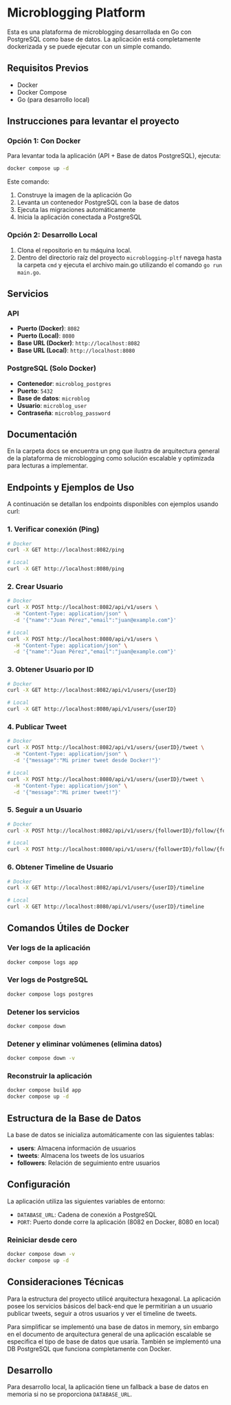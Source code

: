 # Microblogging Platform

Esta es una plataforma de microblogging desarrollada en Go con PostgreSQL como base de datos. La aplicación está completamente dockerizada y se puede ejecutar con un simple comando.

## Requisitos Previos

- Docker
- Docker Compose
- Go (para desarrollo local)

## Instrucciones para levantar el proyecto

### Opción 1: Con Docker

Para levantar toda la aplicación (API + Base de datos PostgreSQL), ejecuta:

```bash
docker compose up -d
```

Este comando:
1. Construye la imagen de la aplicación Go
2. Levanta un contenedor PostgreSQL con la base de datos
3. Ejecuta las migraciones automáticamente
4. Inicia la aplicación conectada a PostgreSQL

### Opción 2: Desarrollo Local

1. Clona el repositorio en tu máquina local.
2. Dentro del directorio raíz del proyecto `microblogging-pltf` navega hasta la carpeta `cmd` y ejecuta el archivo main.go utilizando el comando `go run main.go`.

## Servicios

### API
- **Puerto (Docker)**: `8082`
- **Puerto (Local)**: `8080`
- **Base URL (Docker)**: `http://localhost:8082`
- **Base URL (Local)**: `http://localhost:8080`

### PostgreSQL (Solo Docker)
- **Contenedor**: `microblog_postgres`
- **Puerto**: `5432`
- **Base de datos**: `microblog`
- **Usuario**: `microblog_user`
- **Contraseña**: `microblog_password`

## Documentación

En la carpeta docs se encuentra un png que ilustra de arquitectura general de la plataforma de microblogging como solución escalable y optimizada para lecturas a implementar.

## Endpoints y Ejemplos de Uso

A continuación se detallan los endpoints disponibles con ejemplos usando curl:

### 1. Verificar conexión (Ping)
```bash
# Docker
curl -X GET http://localhost:8082/ping

# Local
curl -X GET http://localhost:8080/ping
```

### 2. Crear Usuario
```bash
# Docker
curl -X POST http://localhost:8082/api/v1/users \
  -H "Content-Type: application/json" \
  -d '{"name":"Juan Pérez","email":"juan@example.com"}'

# Local
curl -X POST http://localhost:8080/api/v1/users \
  -H "Content-Type: application/json" \
  -d '{"name":"Juan Pérez","email":"juan@example.com"}'
```

### 3. Obtener Usuario por ID
```bash
# Docker
curl -X GET http://localhost:8082/api/v1/users/{userID}

# Local
curl -X GET http://localhost:8080/api/v1/users/{userID}
```

### 4. Publicar Tweet
```bash
# Docker
curl -X POST http://localhost:8082/api/v1/users/{userID}/tweet \
  -H "Content-Type: application/json" \
  -d '{"message":"Mi primer tweet desde Docker!"}'

# Local
curl -X POST http://localhost:8080/api/v1/users/{userID}/tweet \
  -H "Content-Type: application/json" \
  -d '{"message":"Mi primer tweet!"}'
```

### 5. Seguir a un Usuario
```bash
# Docker
curl -X POST http://localhost:8082/api/v1/users/{followerID}/follow/{followedID}

# Local
curl -X POST http://localhost:8080/api/v1/users/{followerID}/follow/{followedID}
```

### 6. Obtener Timeline de Usuario
```bash
# Docker
curl -X GET http://localhost:8082/api/v1/users/{userID}/timeline

# Local
curl -X GET http://localhost:8080/api/v1/users/{userID}/timeline
```

## Comandos Útiles de Docker

### Ver logs de la aplicación
```bash
docker compose logs app
```

### Ver logs de PostgreSQL
```bash
docker compose logs postgres
```

### Detener los servicios
```bash
docker compose down
```

### Detener y eliminar volúmenes (elimina datos)
```bash
docker compose down -v
```

### Reconstruir la aplicación
```bash
docker compose build app
docker compose up -d
```

## Estructura de la Base de Datos

La base de datos se inicializa automáticamente con las siguientes tablas:

- **users**: Almacena información de usuarios
- **tweets**: Almacena los tweets de los usuarios
- **followers**: Relación de seguimiento entre usuarios

## Configuración

La aplicación utiliza las siguientes variables de entorno:

- `DATABASE_URL`: Cadena de conexión a PostgreSQL
- `PORT`: Puerto donde corre la aplicación (8082 en Docker, 8080 en local)

### Reiniciar desde cero
```bash
docker compose down -v
docker compose up -d
```

## Consideraciones Técnicas

Para la estructura del proyecto utilicé arquitectura hexagonal.
La aplicación posee los servicios básicos del back-end que le permitirían a un usuario publicar tweets, seguir a otros usuarios y ver el timeline de tweets.

Para simplificar se implementó una base de datos in memory, sin embargo en el documento de arquitectura general de una aplicación escalable se especifica el tipo de base de datos que usaría.
También se implementó una DB PostgreSQL que funciona completamente con Docker.

## Desarrollo

Para desarrollo local, la aplicación tiene un fallback a base de datos en memoria si no se proporciona `DATABASE_URL`.
